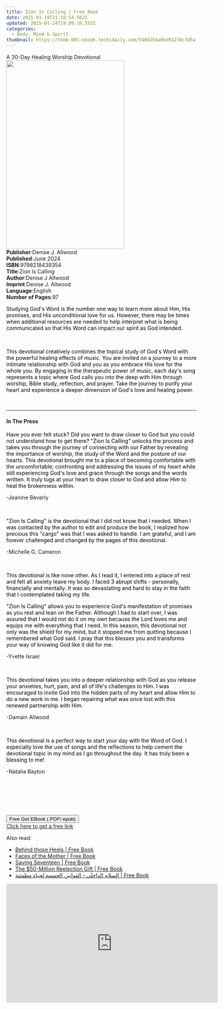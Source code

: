 ```yaml
---
title: Zion Is Calling | Free Book
date: 2025-01-19T21:10:54.562Z
updated: 2025-01-24T19:09:16.555Z
categories:
  - Body, Mind & Spirit
thumbnail: https://thmb-001-ebook.techidaily.com/5484254a0be01238c3d5af8f06d7305ebd0806d9104a9ca349220c83e9b29ad8.jpg
---
```

<main id="book-container">
  <div class="flex flex-col">
    <div class="book-brief flex-1 py-6 px-4 sm:p-6 md:py-10 md:px-8">
      <!-- brief-->
      <div class="book-brief-main">A 30-Day Healing Worship Devotional</div>
    </div>
    <div
      class="book-meta-info flex-1 grid gap-4 col-start-1 col-end-3 row-start-1 sm:mb-6 sm:grid-cols-4 lg:gap-6 lg:col-start-2 lg:row-end-6 lg:row-span-6 lg:mb-0"
    >
      <div
        class="book-meta-info-left place-content-center mt-4 p-4 text-sm leading-6 col-start-2 col-span-2 dark:text-slate-400"
      >
        <img
          class="w-full h-500 object-cover rounded-lg sm:h-255 sm:col-span-2 lg:col-span-full"
          src="https://img-001-ebook.techidaily.com/137e41f6663c0013aace0326cbc68010ca863444dcf2ee1f91d05f419dc1dd4e.jpg"
          alt=""
          width="312"
          height="500"
        />
      </div>
      <div
        class="book-meta-info-right mt-2 col-start-1 row-start-2 col-span-3 self-center"
      >
        <!-- meta data  -->
        <div class="flex flex-col px-4 md:px-8">
          <div class="flex-1">
            <strong>Publisher</strong>:<span class="px-2"
              >Denise J. Allwood</span
            >
          </div>
          <div class="flex-1">
            <strong>Published</strong>:<span class="px-2">June 2024</span>
          </div>
          <div class="flex-1">
            <strong>ISBN</strong>:<span class="px-2">9798218439354</span>
          </div>
          <div class="flex-1">
            <strong>Title</strong>:<span class="px-2">Zion Is Calling</span>
          </div>
          <div class="flex-1">
            <strong>Author</strong>:<span class="px-2">Denise J Allwood</span>
          </div>
          <div class="flex-1">
            <strong>Imprint</strong>:<span class="px-2">Denise J. Allwood</span>
          </div>
          <div class="flex-1">
            <strong>Language</strong>:<span class="px-2">English</span>
          </div>
          <div class="flex-1">
            <strong>Number of Pages</strong>:<span class="px-2">97</span>
          </div>
        </div>
      </div>
    </div>
    <div class="book-description flex-1 py-6 px-4 sm:p-6 md:py-10 md:px-8">
      <div class="book-description-main">
        <div accordion-content="" id="description">
          <p>
            <span
              style="background-color: rgb(255, 255, 255); color: rgb(0, 0, 0)"
              >Studying God's Word is the number one way to learn more about
              Him, His promises, and His unconditional love for us. However,
              there may be times when additional resources are needed to help
              interpret what is being communicated so that His Word can impact
              our spirit as God intended.&nbsp;</span
            >
          </p>
          <p><br /></p>
          <p>
            <span
              style="background-color: rgb(255, 255, 255); color: rgb(0, 0, 0)"
              >This devotional creatively combines the topical study of God's
              Word with the powerful healing effects of music. You are invited
              on a journey to a more intimate relationship with God and you as
              you embrace His love for the whole you. By engaging in the
              therapeutic power of music, each day's song represents a topic
              where God calls you into the deep with Him through worship, Bible
              study, reflection, and prayer. Take the journey to purify your
              heart and experience a deeper dimension of God's love and healing
              power.&nbsp;</span
            >
          </p>
          <p><br /></p>
        </div>
      </div>
    </div>
    <div class="book-excerpts flex-1 py-6 px-4 sm:p-6 md:py-10 md:px-8">
      <!-- excerpts-->
      <div class="book-excerpts-main">
        <hr />
        <h4 class="placeholder placeholder-heading">
          <span>In The Press</span>
        </h4>
        <p></p>
        <p>
          <span style="color: rgba(0, 0, 0, 1)"
            >Have you ever felt stuck? Did you want to draw closer to God but
            you could not understand how to get there? "Zion Is Calling" unlocks
            the process and takes you through the journey of connecting with our
            Father by revealing the importance of worship, the study of the Word
            and the posture of our hearts. This devotional brought me to a place
            of becoming comfortable with the uncomfortable; confronting and
            addressing the issues of my heart while still experiencing God's
            love and grace through the songs and the words written. It truly
            tugs at your heart to draw closer to God and allow Him to heal the
            brokenness within.&nbsp;</span
          >
        </p>
        <p>-Jeanine Beverly&nbsp;</p>
        <p><br /></p>
        <p>
          <span style="color: rgba(0, 0, 0, 1)"
            >"Zion Is Calling" is the devotional that I did not know that I
            needed. When I was contacted by the author to edit and produce the
            book, I realized how precious this "cargo" was that I was asked to
            handle. I am grateful, and I am forever challenged and changed by
            the pages of this devotional.&nbsp;</span
          >
        </p>
        <p>-Michelle G. Cameron</p>
        <p><br /></p>
        <p>
          <span style="color: rgba(0, 0, 0, 1)"
            >This devotional is like none other. As I read it, I entered into a
            place of rest and felt all anxiety leave my body. I faced 3 abrupt
            shifts - personally, financially and mentally. It was so devastating
            and hard to stay in the faith that I contemplated taking my
            life.&nbsp;</span
          >
        </p>
        <p>
          <span style="color: rgba(0, 0, 0, 1)"
            >"Zion Is Calling" allows you to experience God's manifestation of
            promises as you rest and lean on the Father. Although I had to start
            over, I was assured that I would not do it on my own because the
            Lord loves me and equips me with everything that I need. In this
            season, this devotional not only was the shield for my mind, but it
            stopped me from quitting because I remembered what God said. I pray
            that this blesses you and transforms your way of knowing God like it
            did for me.</span
          >
        </p>
        <p>-Yvette Israel</p>
        <p><br /></p>
        <p>
          <span style="color: rgba(0, 0, 0, 1)"
            >This devotional takes you into a deeper relationship with God as
            you release your anxieties, hurt, pain, and all of life's challenges
            to Him. I was encouraged to invite God into the hidden parts of my
            heart and allow Him to do a new work in me. I began repairing what
            was once lost with this renewed partnership with Him.</span
          >
        </p>
        <p>-Damain Allwood&nbsp;</p>
        <p><br /></p>
        <p>
          <span style="color: rgba(0, 0, 0, 1)"
            >This devotional is a perfect way to start your day with the Word of
            God. I especially love the use of songs and the reflections to help
            cement the devotional topic in my mind as I go throughout the day.
            It has truly been a blessing to me!</span
          >
        </p>
        <p>-Natalia Bayton</p>
        <p><br /></p>
        <p><br /></p>
        <p><br /></p>
        <p></p>
      </div>
    </div>
    <div
      class="book-about-author flex-1 py-6 px-4 sm:p-6 md:py-10 md:px-8"
    ></div>
    <div class="book-free-get flex-1 py-6 px-4 sm:p-6 md:py-10 md:px-8">
      <button
        id="btn-free-get"
        class="bg-blue-500 hover:bg-blue-700 text-white font-bold py-2 px-4 rounded"
      >
        Free Get EBook (.PDF/.epub)
      </button>
      <div id="countdown-display" class="px-2 text-lg mt-2"></div>
      <a
        id="free-link"
        class="hidden bg-blue-500 hover:bg-blue-700 text-white font-bold py-2 px-4 rounded"
        href="https://www.ebooks.com/en-us/book/211384585/zion-is-calling/denise-j-allwood/"
        target="_blank"
        >Click here to get a free link</a
      >
    </div>
    <script>
      let countdownTime = 0;
      let countdownInterval = null;
      document
        .getElementById('btn-free-get')
        .addEventListener('click', startCountdown);
      function startCountdown() {
        countdownTime = new Date().getTime() + 60000 * 3;
        countdownInterval = setInterval(updateCountdown, 1000);
        document.getElementById('btn-free-get').disabled = true;
        document
          .getElementById('btn-free-get')
          .classList.add('bg-gray-500', 'cursor-not-allowed');
      }
      function updateCountdown() {
        let currentTime = new Date().getTime();
        let timeLeft = countdownTime - currentTime;
        let secondsLeft = Math.floor(timeLeft / 1000);
        document.getElementById('countdown-display').innerHTML =
          `Remaining time: ${secondsLeft} seconds.`;
        if (secondsLeft <= 0) {
          clearInterval(countdownInterval);
          document.getElementById('btn-free-get').classList.add('hidden');
          document.getElementById('free-link').classList.remove('hidden');
          document.getElementById('countdown-display').innerHTML = '';
        }
      }
    </script>
  </div>
</main>

<ins class="adsbygoogle"
      style="display:block"
      data-ad-client="ca-pub-7571918770474297"
      data-ad-slot="8358498916"
      data-ad-format="auto"
      data-full-width-responsive="true"></ins>
    

<span class="atpl-alsoreadstyle">Also read:</span>
<div><ul>
<li><a href="https://novels-ebooks.techidaily.com/210184338-9781736047019-behind-those-heels/"><u>Behind those Heels | Free Book</u></a></li>
<li><a href="https://novels-ebooks.techidaily.com/210184450-9781087927909-faces-of-the-mother/"><u>Faces of the Mother | Free Book</u></a></li>
<li><a href="https://novels-ebooks.techidaily.com/210184584-9781734574180-saving-seventeen/"><u>Saving Seventeen | Free Book</u></a></li>
<li><a href="https://novels-ebooks.techidaily.com/210184501-9781952076152-the-50-million-reelection-gift/"><u>The $50-Million Reelection Gift | Free Book</u></a></li>
<li><a href="https://novels-ebooks.techidaily.com/210184599-9781922456090-alslam-aldakhly-alkoanyn-alkhmsa-lhyaa-mtmna/"><u>السلام الداخلي - القوانين الخمسة لحياة مطمئنة | Free Book</u></a></li>
</ul></div>

<!-- affiliate ads begin -->
<iframe width="560" height="315" src="https://www.youtube.com/embed/XIUatTFH0Zw?si=ZCtoBtIy18y2F5Vc" title="YouTube video player" frameborder="0" allow="accelerometer; autoplay; clipboard-write; encrypted-media; gyroscope; picture-in-picture; web-share" referrerpolicy="strict-origin-when-cross-origin" allowfullscreen></iframe>
<!-- affiliate ads end -->

